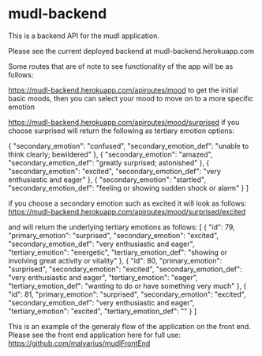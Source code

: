 # mudl-backend

This is a backend API for the mudl application.

Please see the current deployed backend at mudl-backend.herokuapp.com  

Some routes that are of note to see functionality of the app will be as follows:  

https://mudl-backend.herokuapp.com/apiroutes/mood  to get the initial basic moods, then you can select your mood to move on to a more specific emotion


https://mudl-backend.herokuapp.com/apiroutes/mood/surprised if you choose surprised will return the following as tertiary emotion options:

{
"secondary_emotion": "confused",
"secondary_emotion_def": "unable to think clearly; bewildered"
},
{
"secondary_emotion": "amazed",
"secondary_emotion_def": "greatly surprised; astonished"
},
{
"secondary_emotion": "excited",
"secondary_emotion_def": "very enthusiastic and eager"
},
{
"secondary_emotion": "startled",
"secondary_emotion_def": "feeling or showing sudden shock or alarm"
}
]


if you choose a secondary emotion such as excited it will look as follows: https://mudl-backend.herokuapp.com/apiroutes/mood/surprised/excited

and will return the underlying tertiary emotions as follows: 
[
{
"id": 79,
"primary_emotion": "surprised",
"secondary_emotion": "excited",
"secondary_emotion_def": "very enthusiastic and eager",
"tertiary_emotion": "energetic",
"tertiary_emotion_def": "showing or involving great activity or vitality"
},
{
"id": 80,
"primary_emotion": "surprised",
"secondary_emotion": "excited",
"secondary_emotion_def": "very enthusiastic and eager",
"tertiary_emotion": "eager",
"tertiary_emotion_def": "wanting to do or have something very much"
},
{
"id": 81,
"primary_emotion": "surprised",
"secondary_emotion": "excited",
"secondary_emotion_def": "very enthusiastic and eager",
"tertiary_emotion": "excited",
"tertiary_emotion_def": ""
}
]

This is an example of the generaly flow of the application on the front end. Please see the front end application here for full use:  
https://github.com/malvarius/mudlFrontEnd
